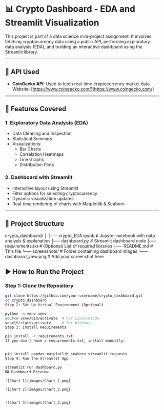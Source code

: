 # 📊 Crypto Dashboard - EDA and Streamlit Visualization

This project is part of a data science mini-project assignment. It involves fetching cryptocurrency data using a public API, performing exploratory data analysis (EDA), and building an interactive dashboard using the Streamlit library.

---

## 🔗 API Used

- **CoinGecko API**: Used to fetch real-time cryptocurrency market data.  
  Website: [https://www.coingecko.com/](https://www.coingecko.com/)

---

## 🧠 Features Covered

### 1. Exploratory Data Analysis (EDA)
- Data Cleaning and Inspection
- Statistical Summary
- Visualizations:
  - Bar Charts
  - Correlation Heatmaps
  - Line Graphs
  - Distribution Plots

### 2. Dashboard with Streamlit
- Interactive layout using Streamlit
- Filter options for selecting cryptocurrency
- Dynamic visualization updates
- Real-time rendering of charts with Matplotlib & Seaborn

---

## 📁 Project Structure

crypto_dashboard/
│
├── crypto_EDA.ipynb # Jupyter notebook with data analysis & explanation
├── dashboard.py # Streamlit dashboard code
├── requirements.txt # (Optional) List of required libraries
├── README.md # This file
└── screenshots/ # Folder containing dashboard images
└── dashboard_view.png # Add your screenshot here


## ▶️ How to Run the Project

### Step 1: Clone the Repository

```bash
git clone https://github.com/your-username/crypto_dashboard.git
cd crypto_dashboard
Step 2: Set Up Virtual Environment (Optional)

python -m venv venv
source venv/bin/activate  # For Linux/macOS
venv\Scripts\activate     # For Windows
Step 3: Install Requirements

pip install -r requirements.txt
If you don’t have a requirements.txt, install manually:


pip install pandas matplotlib seaborn streamlit requests
Step 4: Run the Streamlit App

streamlit run dashboard.py
🖼️ Dashboard Preview

![Chart 1](images/Chart_1.png)

![Chart 2](images/Chart_2.png)


![Chart 3](images/Chart_3.png)



